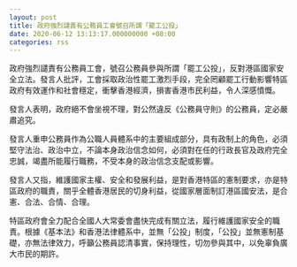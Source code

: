 ```yaml
---
layout: post
title: 政府強烈譴責有公務員工會號召所謂「罷工公投」
date: 2020-06-12 13:13:17.000000000 +08:00
categories: rss
---
```


政府強烈譴責有公務員工會，號召公務員參與所謂「罷工公投」，反對港區國家安全立法。發言人批評，工會採取政治性罷工激烈手段，完全罔顧罷工行動影響特區政府有效運作和社會穩定，衝擊香港經濟，損害香港市民利益，令人深感憤慨。

發言人表明，政府絕不會坐視不理，對公然違反《公務員守則》的公務員，定必嚴肅追究。

發言人重申公務員作為公職人員體系中的主要組成部分，具有政制上的角色，必須堅守法治、政治中立，不論本身政治信念如何，必須對在任的行政長官及政府完全忠誠，竭盡所能履行職務，不受本身的政治信念支配或影響。

發言人又指，維護國家主權、安全和發展利益，是對香港特區的憲制要求，亦是特區政府的職責，關乎全體香港居民的切身利益，從國家層面制訂港區國安法，是合憲、合法、合情、合理。

特區政府會全力配合全國人大常委會盡快完成有關立法，履行維護國家安全的職責。根據《基本法》和香港法律體系中，並無「公投」制度，「公投」並無憲制基礎，亦無法律效力，呼籲公務員認清事實，保持理性，切勿參與其中，以免辜負廣大市民的期許。
